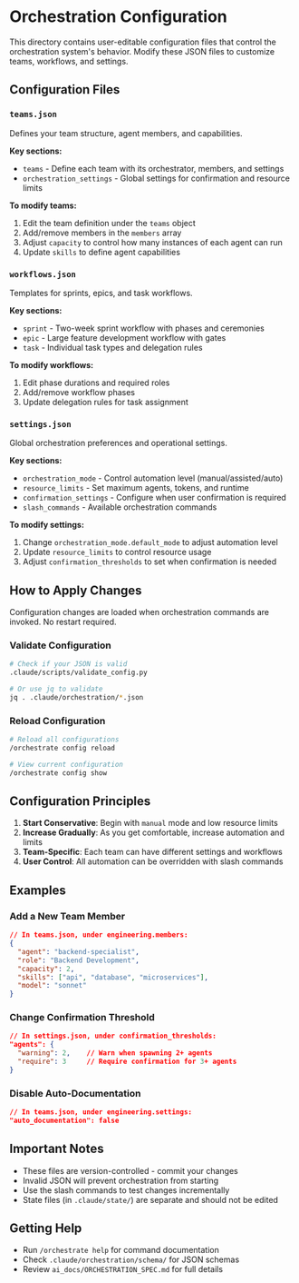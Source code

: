 # Orchestration Configuration

This directory contains user-editable configuration files that control the orchestration system's behavior. Modify these JSON files to customize teams, workflows, and settings.

## Configuration Files

### `teams.json`
Defines your team structure, agent members, and capabilities.

**Key sections:**
- `teams` - Define each team with its orchestrator, members, and settings
- `orchestration_settings` - Global settings for confirmation and resource limits

**To modify teams:**
1. Edit the team definition under the `teams` object
2. Add/remove members in the `members` array
3. Adjust `capacity` to control how many instances of each agent can run
4. Update `skills` to define agent capabilities

### `workflows.json` 
Templates for sprints, epics, and task workflows.

**Key sections:**
- `sprint` - Two-week sprint workflow with phases and ceremonies
- `epic` - Large feature development workflow with gates
- `task` - Individual task types and delegation rules

**To modify workflows:**
1. Edit phase durations and required roles
2. Add/remove workflow phases
3. Update delegation rules for task assignment

### `settings.json`
Global orchestration preferences and operational settings.

**Key sections:**
- `orchestration_mode` - Control automation level (manual/assisted/auto)
- `resource_limits` - Set maximum agents, tokens, and runtime
- `confirmation_settings` - Configure when user confirmation is required
- `slash_commands` - Available orchestration commands

**To modify settings:**
1. Change `orchestration_mode.default_mode` to adjust automation level
2. Update `resource_limits` to control resource usage
3. Adjust `confirmation_thresholds` to set when confirmation is needed

## How to Apply Changes

Configuration changes are loaded when orchestration commands are invoked. No restart required.

### Validate Configuration
```bash
# Check if your JSON is valid
.claude/scripts/validate_config.py

# Or use jq to validate
jq . .claude/orchestration/*.json
```

### Reload Configuration
```bash
# Reload all configurations
/orchestrate config reload

# View current configuration
/orchestrate config show
```

## Configuration Principles

1. **Start Conservative**: Begin with `manual` mode and low resource limits
2. **Increase Gradually**: As you get comfortable, increase automation and limits
3. **Team-Specific**: Each team can have different settings and workflows
4. **User Control**: All automation can be overridden with slash commands

## Examples

### Add a New Team Member
```json
// In teams.json, under engineering.members:
{
  "agent": "backend-specialist",
  "role": "Backend Development",
  "capacity": 2,
  "skills": ["api", "database", "microservices"],
  "model": "sonnet"
}
```

### Change Confirmation Threshold
```json
// In settings.json, under confirmation_thresholds:
"agents": {
  "warning": 2,    // Warn when spawning 2+ agents
  "require": 3     // Require confirmation for 3+ agents
}
```

### Disable Auto-Documentation
```json
// In teams.json, under engineering.settings:
"auto_documentation": false
```

## Important Notes

- These files are version-controlled - commit your changes
- Invalid JSON will prevent orchestration from starting
- Use the slash commands to test changes incrementally
- State files (in `.claude/state/`) are separate and should not be edited

## Getting Help

- Run `/orchestrate help` for command documentation
- Check `.claude/orchestration/schema/` for JSON schemas
- Review `ai_docs/ORCHESTRATION_SPEC.md` for full details